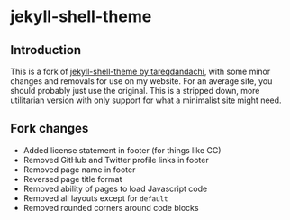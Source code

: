 # jekyll-shell-theme

## Introduction

This is a fork of [jekyll-shell-theme by tareqdandachi](https://github.com/itstorque/jekyll-shell-theme),
with some minor changes and removals for use on my website. For an average site,
you should probably just use the original. This is a stripped down, more
utilitarian version with only support for what a minimalist site might need.

## Fork changes

* Added license statement in footer (for things like CC)
* Removed GitHub and Twitter profile links in footer
* Removed page name in footer
* Reversed page title format
* Removed ability of pages to load Javascript code
* Removed all layouts except for `default`
* Removed rounded corners around code blocks
